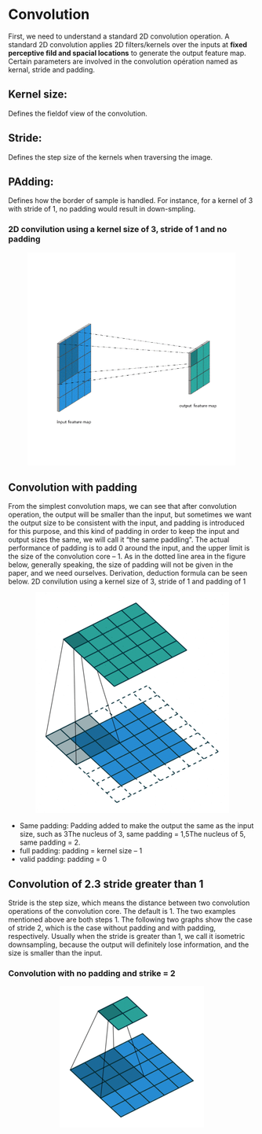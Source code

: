 # Convolution
First, we need to understand a standard 2D convolution operation. A standard 2D convolution applies 2D filters/kernels over the inputs at **fixed perceptive fild and spacial locations** to generate the output feature map. Certain parameters are involved in the convolution opération named as kernal, stride and padding.

## Kernel size:
Defines the fieldof view of the convolution.

## Stride:
Defines the step size of the kernels when traversing the image.

## PAdding:
Defines how the border of sample is handled. For instance, for a kernel of 3 with stride of 1, no padding would result in down-smpling.

### 2D convilution using a kernel size of 3, stride of 1 and no padding
<figure>
  <p align="center">
  <img src=Image/conv.gif  with=30%/>
  </p>
</figure>

## Convolution with padding

From the simplest convolution maps, we can see that after convolution operation, the output will be smaller than the input, but sometimes we want the output size to be consistent with the input, and padding is introduced for this purpose, and this kind of padding in order to keep the input and output sizes the same, we will call it “the same paddling”. The actual performance of padding is to add 0 around the input, and the upper limit is the size of the convolution core – 1. As in the dotted line area in the figure below, generally speaking, the size of padding will not be given in the paper, and we need ourselves. Derivation, deduction formula can be seen below.
2D convilution using a kernel size of 3, stride of 1 and padding of 1


<figure>
  <p align="center">
  <img src=Image/convpadding1.gif  with=30%/>
  </p>
</figure>

- Same padding: Padding added to make the output the same as the input size, such as 3The nucleus of 3, same padding = 1,5The nucleus of 5, same padding = 2.
- full padding: padding = kernel size – 1
- valid padding: padding = 0

## Convolution of 2.3 stride greater than 1

Stride is the step size, which means the distance between two convolution operations of the convolution core. The default is 1. The two examples mentioned above are both steps 1. The following two graphs show the case of stride 2, which is the case without padding and with padding, respectively. Usually when the stride is greater than 1, we call it isometric downsampling, because the output will definitely lose information, and the size is smaller than the input.

### Convolution with no padding and strike = 2
<figure>
  <p align="center">
  <img src=Image/convNopaddingStrike2.gif  with=50%/>
  </p>
</figure>
